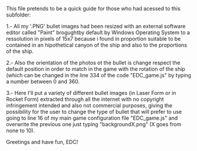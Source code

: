 

This file pretends to be a quick guide for those who had acessed to this subfolder:

1.- All my '.PNG' bullet images had been resized with an external software editor called "Paint" brogughtby default by 
Windows Operating System to a ressolution in pixels of 15x7 because i found in proportion suitable to be contained in an hipothetical
canyon of the ship and also to the proportions of the ship.

2.- Also the orientation of the photos ot the bullet is change respect the default position in order to match in the game with the
rotation of the ship (which can be changed in the line 334 of the code "EDC_game.js" by typing a number between 0 and 360.

3.- Here I'll put a variety of different bullet images (in Laser Form or in Rocket Form) extracted through all the internet with no 
copyright infringement intended and also not commercial purposes, giving the possibility for the user to change the type of bullet 
that will prefer to use going to line 16 of my main game configuration file "EDC_game.js" and overwrite the previous one 
just typing "backgroundX.png" (X goes from none to 10).

Greetings and have fun, EDC!

